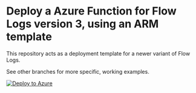 # Deploy a Azure Function for Flow Logs version 3, using an ARM template

This repository acts as a deployment template for a newer variant of Flow Logs.

See other branches for more specific, working examples.  


[![Deploy to Azure](http://azuredeploy.net/deploybutton.png)](https://portal.azure.com/#create/Microsoft.Template/uri/https%3A%2F%2Fraw.githubusercontent.com%2Fgajanangitte%2FARM_Template_for_Logging_Function_Deployment%2Fmaster%2FazureDeploy.json)